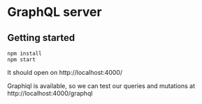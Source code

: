 # GraphQL server

## Getting started
```
npm install
npm start
```
It should open on http://localhost:4000/

Graphiql is available, so we can test our queries and mutations at http://localhost:4000/graphql
